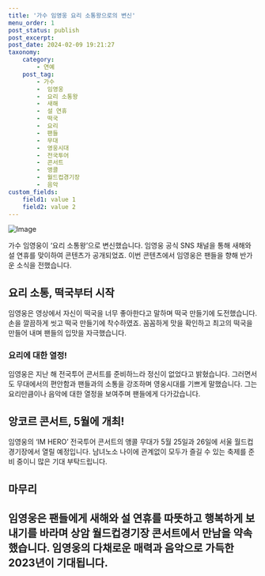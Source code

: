 ```yaml
---
title: '가수 임영웅 요리 소통왕으로의 변신'
menu_order: 1
post_status: publish
post_excerpt: 
post_date: 2024-02-09 19:21:27
taxonomy:
    category:
        - 연예
    post_tag:
        - 가수
        -  임영웅
        -  요리 소통왕
        -  새해
        -  설 연휴
        -  떡국
        -  요리
        -  팬들
        -  무대
        -  영웅시대
        -  전국투어
        -  콘서트
        -  앵콜
        -  월드컵경기장
        -  음악
custom_fields:
    field1: value 1
    field2: value 2
---
```


![Image](https://ssl.pstatic.net/mimgnews/image/408/2024/02/08/0000214363_001_20240208190601467.jpg?type=w540)

가수 임영웅이 ‘요리 소통왕’으로 변신했습니다. 임영웅 공식 SNS 채널을 통해 새해와 설 연휴를 맞이하여 콘텐츠가 공개되었죠. 이번 콘텐츠에서 임영웅은 팬들을 향해 반가운 소식을 전했습니다. 
## 요리 소통, 떡국부터 시작
임영웅은 영상에서 자신이 떡국을 너무 좋아한다고 말하며 떡국 만들기에 도전했습니다. 손을 깔끔하게 씻고 떡국 만들기에 착수하였죠. 꼼꼼하게 맛을 확인하고 최고의 떡국을 만들어 내며 팬들의 입맛을 자극했습니다.
### 요리에 대한 열정!
임영웅은 지난 해 전국투어 콘서트를 준비하느라 정신이 없었다고 밝혔습니다. 그러면서도 무대에서의 편안함과 팬들과의 소통을 강조하며 영웅시대를 기쁘게 말했습니다. 그는 요리만큼이나 음악에 대한 열정을 보여주며 팬들에게 다가갔습니다.
## 앙코르 콘서트, 5월에 개최!
임영웅의 ‘IM HERO’ 전국투어 콘서트의 앵콜 무대가 5월 25일과 26일에 서울 월드컵경기장에서 열릴 예정입니다. 남녀노소 나이에 관계없이 모두가 즐길 수 있는 축제를 준비 중이니 많은 기대 부탁드립니다.
## 마무리
임영웅은 팬들에게 새해와 설 연휴를 따뜻하고 행복하게 보내기를 바라며 상암 월드컵경기장 콘서트에서 만남을 약속했습니다. 임영웅의 다채로운 매력과 음악으로 가득한 2023년이 기대됩니다.
---
